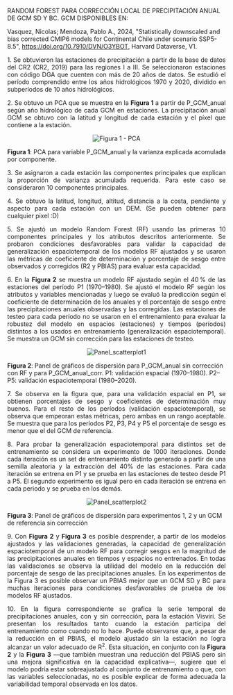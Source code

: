 RANDOM FOREST PARA CORRECCIÓN LOCAL DE PRECIPITACIÓN ANUAL DE GCM SD Y BC. GCM DISPONIBLES EN:

Vasquez, Nicolas; Mendoza, Pablo A., 2024, "Statistically downscaled and bias corrected CMIP6 models for Continental Chile under scenario SSP5-8.5", https://doi.org/10.7910/DVN/O3YBOT, Harvard Dataverse, V1.

<p align="justify">
1. Se obtuvieron las estaciones de precipitación a partir de la base de datos del CR2 (CR2, 2019) para las regiones I a III. Se seleccionaron estaciones con código DGA que cuenten con más de 20 años de datos.  
Se estudió el período comprendido entre los años hidrológicos 1970 y 2020, dividido en subperíodos de 10 años hidrológicos.
</p>

<p align="justify">
2. Se obtuvo un PCA que se muestra en la <strong>Figura 1</strong> a partir de P_GCM_anual según año hidrológico de cada GCM en estaciones. La precipitación anual GCM se obtuvo con la latitud y longitud de cada estación y el píxel que contiene a la estación.
</p>

<div align="center">
  <img src="https://raw.githubusercontent.com/FelipeRivas5492/RF_corrPP/main/PCA.png" alt="Figura 1 - PCA">
</div>
<p><strong>Figura 1</strong>: PCA para variable P_GCM_anual y la varianza explicada acomulada por componente.</p>

<p align="justify">
3. Se asignaron a cada estación las componentes principales que explican la proporción de varianza acumulada requerida. Para este caso se consideraron 10 componentes principales.
</p>

<p align="justify">
4. Se obtuvo la latitud, longitud, altitud, distancia a la costa, pendiente y aspecto para cada estación con un DEM. (Se pueden obtener para cualquier pixel :D)
</p>

<p align="justify">
5. Se ajustó un modelo Random Forest (RF) usando las primeras 10 componentes principales y los atributos descritos anteriormente. Se probaron condiciones desfavorables para validar la capacidad de generalización espaciotemporal de los modelos RF ajustados y se usaron las métricas de coeficiente de determinación y porcentaje de sesgo entre observados y corregidos (R2 y PBIAS) para evaluar esta capacidad.
</p>

<p align="justify">
6. En la <strong>Figura 2</strong> se muestra un modelo RF ajustado según el 40 % de las estaciones del período P1 (1970–1980). Se ajustó el modelo RF según los atributos y variables mencionadas y luego se evaluó la predicción según el coeficiente de determinación de los anuales y el porcentaje de sesgo entre las precipitaciones anuales observadas y las corregidas. Las estaciones de testeo para cada período no se usaron en el entrenamiento para evaluar la robustez del modelo en espacios (estaciones) y tiempos (períodos) distintos a los usados en entrenamiento (generalización espaciotemporal). Se muestra un GCM sin corrección para las estaciones de testeo.
</p>

<div align="center">
  <img src="https://raw.githubusercontent.com/FelipeRivas5492/RF_corrPP/main/PANEL_SCATTERPLOT1.png" alt="Panel_scatterplot1">
</div>
<p><strong>Figura 2</strong>: Panel de gráficos de dispersión para P_GCM_anual sin corrección con RF y para P_GCM_anual_corr. P1: validación espacial (1970–1980). P2–P5: validación espaciotemporal (1980–2020).</p>

<p align="justify">
7. Se observa en la figura que, para una validación espacial en P1, se obtienen porcentajes de sesgo y coeficientes de determinación muy buenos. Para el resto de los períodos (validación espaciotemporal), se observa que empeoran estas métricas, pero ambas en un rango aceptable. Se muestra que para los períodos P2, P3, P4 y P5 el porcentaje de sesgo es menor que el del GCM de referencia.
</p>

<p align="justify">
8. Para probar la generalización espaciotemporal para distintos set de entrenamiento se considera un experimento de 1000 iteraciones. Donde cada iteración es un set de entrenamiento distinto generado a partir de una semilla aleatoria y la extracción del 40% de las estaciones. Para cada iteración se entrena en P1 y se prueba en las estaciones de testeo desde P1 a P5. El segundo experimento es igual pero en cada iteración se entrena en cada periodo y se prueba en los demás.
</p>

<div align="center">
  <img src="https://raw.githubusercontent.com/FelipeRivas5492/RF_corrPP/main/PANEL_SCATTERPLOT2.png" alt="Panel_scatterplot2">
</div>
<p><strong>Figura 3</strong>: Panel de gráficos de dispersión para experimentos 1, 2 y un GCM de referencia sin corrección</p>

<p align="justify">
9. Con <strong>Figura 2</strong> y <strong>Figura 3</strong> es posible desprender, a partir de los modelos ajustados y las validaciones generadas, la capacidad de generalización espaciotemporal de un modelo RF para corregir sesgos en la magnitud de las precipitaciones anuales en tiempos y espacios no entrenados. En todas las validaciones se observa la utilidad del modelo en la reducción del porcentaje de sesgo de las precipitaciones anuales. En los experimentos de la Figura 3 es posible observar un PBIAS mejor que un GCM SD y BC para muchas iteraciones para condiciones desfavorables de prueba de los modelos RF ajustados.
</p>

<p align="justify">
10. En la figura correspondiente se grafica la serie temporal de precipitaciones anuales, con y sin corrección, para la estación Visviri. Se presentan los resultados tanto cuando la estación participa del entrenamiento como cuando no lo hace. 
Puede observarse que, a pesar de la reducción en el PBIAS, el modelo ajustado sin la estación no logra alcanzar un valor adecuado de R<sup>2</sup>. 
Esta situación, en conjunto con la <strong>Figura 2</strong> y la <strong>Figura 3</strong> —que también muestran una reducción del PBIAS pero sin una mejora significativa en la capacidad explicativa—, sugiere que el modelo podría estar sobreajustado al conjunto de entrenamiento o que, con las variables seleccionadas, no es posible explicar de forma adecuada la variabilidad temporal observada en los datos.
</p>


